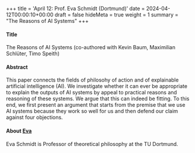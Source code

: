 +++
title = 'April 12: Prof. Eva Schmidt (Dortmund)'
date = 2024-04-12T00:00:10+00:00
draft = false
hideMeta = true
weight = 1
summary = "The Reasons of AI Systems"
+++




#### Title

The Reasons of AI Systems (co-authored with Kevin Baum, Maximilian Schlüter, Timo Speith)

#### Abstract


This paper connects the fields of philosohy of action and of explainable artificial intelligence (AI). We investigate whether it can ever be appropriate to explain the outputs of AI systems by appeal to practical reasons and reasoning of these systems. We argue that this can indeed be fitting. To this end, we first present an argument that starts from the premise that we use AI systems because they work so well for us and then defend our claim against four objections.



#### About [Eva](https://ipp.ht.tu-dortmund.de/institut/personen/professorinnen-und-professoren/prof-dr-eva-schmidt/)
Eva Schmidt is Professor of theoretical philosophy at the TU Dortmund. 